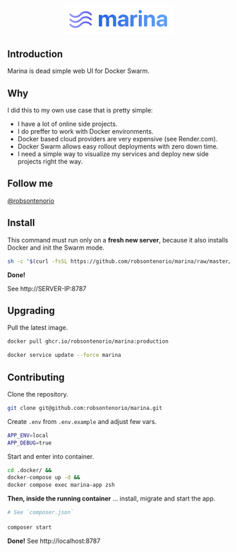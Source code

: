<p align="center"><img width="250" src="public/images/marina.png"></p>

## Introduction

Marina is dead simple web UI for Docker Swarm.

## Why

I did this to my own use case that is pretty simple:

- I have a lot of online side projects.
- I do preffer to work with Docker environments.
- Docker based cloud providers are very expensive (see Render.com).
- Docker Swarm allows easy rollout deployments with zero down time.
- I need a simple way to visualize my services and deploy new side projects right the way.


## Follow me

[@robsontenorio](https://twitter.com/robsontenorio)

## Install

This command must run only on a **fresh new server**, because it also installs Docker and init the Swarm mode. 

```bash
sh -c "$(curl -fsSL https://github.com/robsontenorio/marina/raw/master/install.sh)"
```

**Done!**

See http://SERVER-IP:8787

## Upgrading

Pull the latest image.

```bash
docker pull ghcr.io/robsontenorio/marina:production
```


```bash
docker service update --force marina
```

## Contributing

Clone the repository.

```bash
git clone git@github.com:robsontenorio/marina.git
```

Create `.env` from `.env.example` and adjust few vars.

```bash
APP_ENV=local
APP_DEBUG=true
```

Start and enter into container.

```bash
cd .docker/ &&
docker-compose up -d &&                  
docker compose exec marina-app zsh   
```

**Then, inside the running container** ... install, migrate and start the app.

```bash
# See `composer.json`

composer start
```

**Done!** See http://localhost:8787
